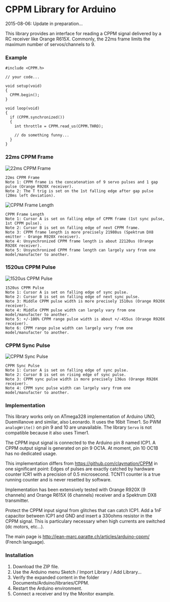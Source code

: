 # CPPM Library for Arduino

2015-08-06: Update in preparation...

This library provides an interface for reading a CPPM signal delivered by a RC receiver like Orange R615X.
Commonly, the 22ms frame limits the maximum number of servos/channels to 9.

### Example

    #include <CPPM.h>
    
    // your code...
    
    void setup(void)
    {
      CPPM.begin();
    }

    void loop(void)
    {
      if (CPPM.synchronized())
      {
        int throttle = CPPM.read_us(CPPM.THRO);
        
        // do something funny...
      }
    }

### 22ms CPPM Frame

![22ms CPPM Frame](http://jean-marc.paratte.ch/wp-content/uploads/2015/08/NewFile1.jpg)
```
22ms CPPM Frame
Note 1: CPPM frame is the concatenation of 9 servo pulses and 1 gap pulse (Orange R920X receiver).
Note 2: The T trig is set on the 1st falling edge after gap pulse (20ms left deviation).
```

![CPPM Frame Length](http://jean-marc.paratte.ch/wp-content/uploads/2015/08/NewFile0.jpg)
```
CPPM Frame Length
Note 1: Cursor A is set on falling edge of CPPM frame (1st sync pulse, 1st CPPM pulse).
Note 2: Cursor B is set on falling edge of next CPPM frame.
Note 3: CPPM frame length is more precisely 21980us (Spektrum DX8 emitter - Orange R920X receiver).
Note 4: Unsynchronized CPPM frame length is about 22120us (Orange R920X receiver).
Note 5: Unsynchronized CPPM frame length can largely vary from one model/manufacter to another.
```

### 1520us CPPM Pulse

![1520us CPPM Pulse](http://jean-marc.paratte.ch/wp-content/uploads/2015/08/NewFile3.jpg)
```
1520us CPPM Pulse
Note 1: Cursor A is set on falling edge of sync pulse.
Note 2: Cursor B is set on falling edge of next sync pulse.
Note 3: Middle CPPM pulse width is more precisely 1510us (Orange R920X receiver).
Note 4: Middle CPPM pulse width can largely vary from one model/manufacter to another.
Note 5: +/-100% CPPM range pulse width is about +/-455us (Orange R920X receiver).
Note 6: CPPM range pulse width can largely vary from one model/manufacter to another.
```

### CPPM Sync Pulse

![CPPM Sync Pulse](http://jean-marc.paratte.ch/wp-content/uploads/2015/08/NewFile5.jpg)
```
CPPM Sync Pulse
Note 1: Cursor A is set on falling edge of sync pulse.
Note 2: Cursor B is set on rising edge of sync pulse.
Note 3: CPPM sync pulse width is more precisely 136us (Orange R920X receiver).
Note 4: CPPM sync pulse width can largely vary from one model/manufacter to another.
```

### Implementation

This library works only on ATmega328 implementation of Arduino UNO, Duemillanove and similar, also Leonardo. It uses the 16bit Timer1. So PWM `analogWrite()` on pin 9 and 10 are unavailable. The library `Servo` is not compatible because it also uses Timer1.

The CPPM input signal is connected to the Arduino pin 8 named ICP1. A CPPM output signal is generated on pin 9 OC1A. At moment, pin 10 OC1B has no dedicated usage. 

This implementation differs from https://github.com/claymation/CPPM in one significant point: Edges of pulses are exactly catched by hardware counter ICR1 with a precision of 0.5 microsecond. TCNT1 counter is a true running counter and is never resetted by software.  

Implementation has been extensively tested with Orange R920X (9 channels) and Orange R615X (6 channels) receiver and a Spektrum DX8 transmitter. 

Protect the CPPM input signal from glitches that can catch ICP1. Add a 1nF capacitor between ICP1 and GND and insert a 330ohms resistor in the CPPM signal. This is particulary necessary when high currents are switched (dc motors, etc...).

The main page is http://jean-marc.paratte.ch/articles/arduino-cppm/ (French language).

### Installation

1. Download the ZIP file.
2. Use the Arduino menu Sketch / Import Library / Add Library...
3. Verify the expanded content in the folder Documents/Arduino/libraries/CPPM. 
4. Restart the Arduino environment.
5. Connect a receiver and try the Monitor example.

